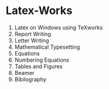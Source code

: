# Latex-Works
1) Latex on Windows using TeXworks
2) Report Writing
3) Letter Writing
4) Mathematical Typesetting
5) Equations
6) Numbering Equations
7) Tables and Figures
8) Beamer
9) Bibilography
